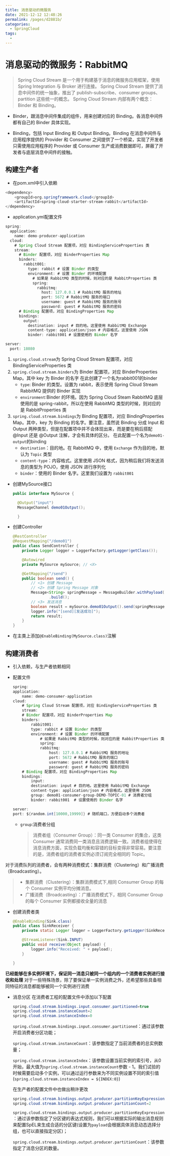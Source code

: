 ```yaml
---
title: 消息驱动的微服务
date: 2021-12-12 12:48:26
permalink: /pages/d2881b/
categories:
  - SpringCloud
tags:
  - 
---
```

# 消息驱动的微服务：RabbitMQ

> Spring Cloud Stream 是一个用于构建基于消息的微服务应用框架，使用 Spring Integration 与 Broker 进行连接。
> Spring Cloud Stream 提供了消息中间件的统一抽象，推出了 publish-subscribe、consumer groups、partition 这些统一的概念。
> Spring Cloud Stream 内部有两个概念：Binder 和 Binding。

* Binder，跟消息中间件集成的组件，用来创建对应的 Binding。各消息中间件都有自己的 Binder 具体实现。

* Binding，包括 Input Binding 和 Output Binding。Binding 在消息中间件与应用程序提供的 Provider 和 Consumer 之间提供了一个桥梁，实现了开发者只需使用应用程序的 Provider 或 Consumer 生产或消费数据即可，屏蔽了开发者与底层消息中间件的接触。
  
## 构建生产者

* 在pom.xml中引入依赖

``` Java
<dependency>
    <groupId>org.springframework.cloud</groupId>
    <artifactId>spring-cloud-starter-stream-rabbit</artifactId>
</dependency>
```

* application.yml配置文件

``` Java
spring:
  application:
    name: demo-producer-application
  cloud:
    # Spring Cloud Stream 配置项，对应 BindingServiceProperties 类
    stream:
      # Binder 配置项，对应 BinderProperties Map
      binders:
        rabbit001:
          type: rabbit # 设置 Binder 的类型
          environment: # 设置 Binder 的环境配置
            # 如果是 RabbitMQ 类型的时候，则对应的是 RabbitProperties 类
            spring:
              rabbitmq:
                host: 127.0.0.1 # RabbitMQ 服务的地址
                port: 5672 # RabbitMQ 服务的端口
                username: guest # RabbitMQ 服务的账号
                password: guest # RabbitMQ 服务的密码
      # Binding 配置项，对应 BindingProperties Map
      bindings:
        output:
          destination: input # 目的地。这里使用 RabbitMQ Exchange
          content-type: application/json # 内容格式。这里使用 JSON
          binder: rabbit001 # 设置使用的 Binder 名字

server:
  port: 18080
```

1. `spring.cloud.stream`为 Spring Cloud Stream 配置项，对应 BindingServiceProperties 类
2. `spring.cloud.stream.binders`为 Binder 配置项，对应 BinderProperties Map。其中 key 为 Binder 的名字
    在此创建了一个名为rabbit001的binder
    * `type`: Binder 的类型。设置为 rabbit，表示使用 Spring Cloud Stream RabbitMQ 提供的 Binder 实现
    * `environment`:Binder 的环境。因为 Spring Cloud Steam RabbitMQ 底层使用的是 spring-rabbit，所以在使用 RabbitMQ 类型的时候，则对应的是 RabbitProperties 类
3. `spring.cloud.stream.bindings`为 Binding 配置项，对应 BindingProperties Map。其中，key 为 Binding 的名字。要注意，虽然说 Binding 分成 Input 和 Output 两种类型，但是在配置项中并不会体现出来，而是要在稍后搭配 @Input 还是 @Output 注解，才会有具体的区分。
    在此配置一个名为`demo01-output`的binding
    * `destination`：目的地。在 RabbitMQ 中，使用 `Exchange` 作为目的地，默认为 `Topic` 类型
    * `content-type`：内容格式。这里使用 JSON 格式，因为稍后我们将发送消息的类型为 POJO，使用 JSON 进行序列化
    * `binder`：使用的 Binder 名字。这里我们设置为 `rabbit001`

* 创建MySource接口

  ``` Java
  public interface MySource {

    @Output("input")
    MessageChannel demo01Output();

    }
  ```

* 创建Controller

    ``` Java
    @RestController
    @RequestMapping("/demo01")
    public class SendController {
        private Logger logger = LoggerFactory.getLogger(getClass());

        @Autowired
        private MySource mySource; // <X>

        @GetMapping("/send")
        public boolean send() {
            // <1> 创建 Message
            // <2> 创建 Spring Message 对象
            Message<String> springMessage = MessageBuilder.withPayload("ciallo")
                    .build();
            // <3> 发送消息
            boolean result = mySource.demo01Output().send(springMessage);
            logger.info("[send][发送成功]");
            return result;
        }
    }
    ```

* 在主类上添加`@EnableBinding(MySource.class)`注解

## 构建消费者

* 引入依赖，与生产者依赖相同
* 配置文件

    ``` Java
    spring:
    application:
        name: demo-consumer-application
    cloud:
        # Spring Cloud Stream 配置项，对应 BindingServiceProperties 类
        stream:
        # Binder 配置项，对应 BinderProperties Map
        binders:
            rabbit001:
            type: rabbit # 设置 Binder 的类型
            environment: # 设置 Binder 的环境配置
                # 如果是 RabbitMQ 类型的时候，则对应的是 RabbitProperties 类
                spring:
                rabbitmq:
                    host: 127.0.0.1 # RabbitMQ 服务的地址
                    port: 5672 # RabbitMQ 服务的端口
                    username: guest # RabbitMQ 服务的账号
                    password: guest # RabbitMQ 服务的密码
        # Binding 配置项，对应 BindingProperties Map
        bindings:
            input:
            destination: input # 目的地。这里使用 RabbitMQ Exchange
            content-type: application/json # 内容格式。这里使用 JSON
            group: demo01-consumer-group-DEMO-TOPIC-01 # 消费者分组
            binder: rabbit001  # 设置使用的 Binder 名字

    server:
    port: ${random.int[10000,19999]} # 随机端口，方便启动多个消费者
    
    ```

  * `group`:消费者分组
    >消费者组（Consumer Group）：同一类 Consumer 的集合，这类 Consumer 通常消费同一类消息且消费逻辑一致。消费者组使得在消息消费方面，实现负载均衡和容错的目标变得非常容易。要注意的是，消费者组的消费者实例必须订阅完全相同的 Topic。

对于消费队列的消费者，会有两种消费模式：集群消费（Clustering）和广播消费（Broadcasting）。

> * 集群消费（Clustering）：集群消费模式下,相同 Consumer Group 的每个 Consumer 实例平均分摊消息。
> * 广播消费（Broadcasting）：广播消费模式下，相同 Consumer Group 的每个 Consumer 实例都接收全量的消息

* 创建消费者类
  
    ``` Java
    @EnableBinding(Sink.class)
    public class SinkReceiver {
        private static Logger logger = LoggerFactory.getLogger(SinkReceiver.class);

        @StreamListener(Sink.INPUT)
        public void receive(Object payload) {
            logger.info("Received: " + payload);
        }

    }
    ```

**已经能够在多实例环境下，保证同一消息只被同一个组内的一个消费者实例进行接收和处理**
对于一些特殊场景，除了要保证单一实例消费之外，还希望那些具备相同特征的消息都能够被同一个实例进行消费

* 消息分区
  在消费者工程的配置文件中添加以下配置

    ``` Java
    spring.cloud.stream.bindings.input.consumer.partitioned=true
    spring.cloud.stream.instanceCount=2
    spring.cloud.stream.instanceIndex=0
    ```

    `spring.cloud.stream.bindings.input.consumer.partitioned`：通过该参数开启消费者分区功能；

    `spring.cloud.stream.instanceCount`：该参数指定了当前消费者的总实例数量；

    `spring.cloud.stream.instanceIndex`：该参数设置当前实例的索引号，从0开始，最大值为`spring.cloud.stream.instanceCount`参数 - 1。我们试验的时候需要启动多个实例，可以通过运行参数来为不同实例设置不同的索引值(`spring.cloud.stream.instanceIndex = ${INDEX:0}`)

    在生产者的配置文件中也做出稍许更改

    ``` Java
    spring.cloud.stream.bindings.output.producer.partitionKeyExpression=payload
    spring.cloud.stream.bindings.output.producer.partitionCount=2
    ```

    `spring.cloud.stream.bindings.output.producer.partitionKeyExpression`：通过该参数指定了分区键的表达式规则，我们可以根据实际的输出消息规则来配置SpEL来生成合适的分区键(设置为`payload`会根据具体消息动态选择分组，也可以直接指定分区)；

    `spring.cloud.stream.bindings.output.producer.partitionCount`：该参数指定了消息分区的数量。
